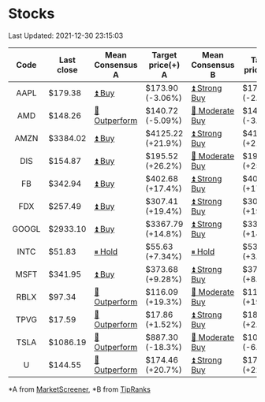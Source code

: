 # Stocks
Last Updated: 2021-12-30 23:15:03

|Code|Last close|Mean Consensus A|Target price(+) A|Mean Consensus B|Target price(+) B|
|:--:|-|-|-|-|-|
|AAPL|$179.38|[⏫ Buy](https://m.marketscreener.com/quote/stock/-4849/)|$173.90 (-3.06%)|[⏫ Strong Buy](https://www.tipranks.com/stocks/aapl/forecast)|$175.28 (-2.67%)|
|AMD|$148.26|[🔼 Outperform](https://m.marketscreener.com/quote/stock/-19475876/)|$140.72 (-5.09%)|[🔼 Moderate Buy](https://www.tipranks.com/stocks/amd/forecast)|$143.15 (-3.45%)|
|AMZN|$3384.02|[⏫ Buy](https://m.marketscreener.com/quote/stock/-12864605/)|$4125.22 (+21.9%)|[⏫ Strong Buy](https://www.tipranks.com/stocks/amzn/forecast)|$4127.50 (+21.18%)|
|DIS|$154.87|[⏫ Buy](https://m.marketscreener.com/quote/stock/-4842/)|$195.52 (+26.2%)|[🔼 Moderate Buy](https://www.tipranks.com/stocks/dis/forecast)|$196.21 (+25.48%)|
|FB|$342.94|[⏫ Buy](https://m.marketscreener.com/quote/stock/-10547141/)|$402.68 (+17.4%)|[⏫ Strong Buy](https://www.tipranks.com/stocks/fb/forecast)|$406.31 (+17.41%)|
|FDX|$257.49|[⏫ Buy](https://m.marketscreener.com/quote/stock/-12585/)|$307.41 (+19.4%)|[⏫ Strong Buy](https://www.tipranks.com/stocks/fdx/forecast)|$308.50 (+19.81%)|
|GOOGL|$2933.10|[⏫ Buy](https://m.marketscreener.com/quote/stock/-24203373/)|$3367.79 (+14.8%)|[⏫ Strong Buy](https://www.tipranks.com/stocks/googl/forecast)|$3368.75 (+14.85%)|
|INTC|$51.83|[⏸ Hold](https://m.marketscreener.com/quote/stock/-4829/)|$55.63 (+7.34%)|[⏸ Hold](https://www.tipranks.com/stocks/intc/forecast)|$53.80 (+3.80%)|
|MSFT|$341.95|[⏫ Buy](https://m.marketscreener.com/quote/stock/-4835/)|$373.68 (+9.28%)|[⏫ Strong Buy](https://www.tipranks.com/stocks/msft/forecast)|$370.23 (+8.27%)|
|RBLX|$97.34|[🔼 Outperform](https://m.marketscreener.com/quote/stock/-117793644/)|$116.09 (+19.3%)|[🔼 Moderate Buy](https://www.tipranks.com/stocks/rblx/forecast)|$116.90 (+19.69%)|
|TPVG|$17.59|[🔼 Outperform](https://m.marketscreener.com/quote/stock/-15933327/)|$17.86 (+1.52%)|[⏫ Strong Buy](https://www.tipranks.com/stocks/tpvg/forecast)|$18.13 (+2.55%)|
|TSLA|$1086.19|[🔼 Outperform](https://m.marketscreener.com/quote/stock/-6344549/)|$887.30 (-18.3%)|[🔼 Moderate Buy](https://www.tipranks.com/stocks/tsla/forecast)|$1016.68 (-6.10%)|
|U|$144.55|[🔼 Outperform](https://m.marketscreener.com/quote/stock/-112492634/)|$174.46 (+20.7%)|[⏫ Strong Buy](https://www.tipranks.com/stocks/u/forecast)|$178.86 (+22.83%)|


*A from [MarketScreener](https://www.marketscreener.com), *B from [TipRanks](https://www.tipranks.com)
